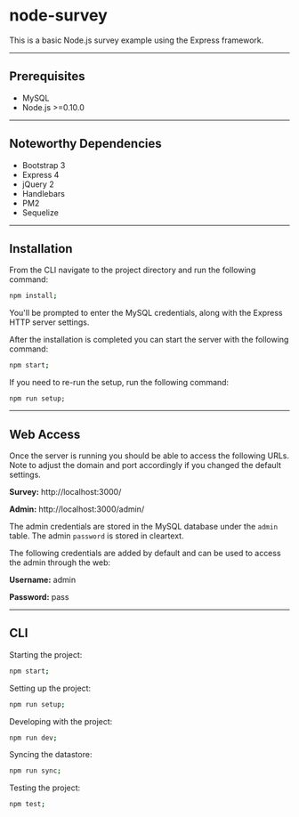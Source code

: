 # node-survey

This is a basic Node.js survey example using the Express framework.

---

## Prerequisites

- MySQL
- Node.js >=0.10.0

---

## Noteworthy Dependencies

- Bootstrap 3
- Express 4
- jQuery 2
- Handlebars
- PM2
- Sequelize

---

## Installation

From the CLI navigate to the project directory and run the following command:

```bash
npm install;
```

You'll be prompted to enter the MySQL credentials, along with the Express HTTP server settings.

After the installation is completed you can start the server with the following command:

```bash
npm start;
```

If you need to re-run the setup, run the following command:

```
npm run setup;
```

---

## Web Access

Once the server is running you should be able to access the following URLs.
Note to adjust the domain and port accordingly if you changed the default settings.

**Survey:** http://localhost:3000/

**Admin:** http://localhost:3000/admin/

The admin credentials are stored in the MySQL database under the `admin` table.
The admin `password` is stored in cleartext.

The following credentials are added by default and can be used to access the admin through the web:

**Username:** admin

**Password:** pass

---

## CLI

Starting the project:

```bash
npm start;
```

Setting up the project:

```bash
npm run setup;
```

Developing with the project:

```bash
npm run dev;
```

Syncing the datastore:

```bash
npm run sync;
```

Testing the project:

```bash
npm test;
```
